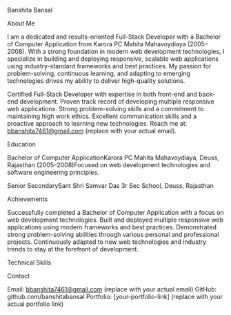 Banshita Bansal

  
    
  


About Me

  

  I am a dedicated and results-oriented Full-Stack Developer with a Bachelor of Computer Application from Karora PC Mahita Mahavoydiaya (2005–2008). With a strong foundation in modern web development technologies, I specialize in building and deploying responsive, scalable web applications using industry-standard frameworks and best practices. My passion for problem-solving, continuous learning, and adapting to emerging technologies drives my ability to deliver high-quality solutions.

Certified Full-Stack Developer with expertise in both front-end and back-end development.
Proven track record of developing multiple responsive web applications.
Strong problem-solving skills and a commitment to maintaining high work ethics.
Excellent communication skills and a proactive approach to learning new technologies.
Reach me at: bbanshita7461@gmail.com (replace with your actual email).



Education

Bachelor of Computer ApplicationKarora PC Mahita Mahavoydiaya, Deuss, Rajasthan (2005–2008)Focused on web development technologies and software engineering principles.

Senior SecondarySant Shri Samvar Das 3r Sec School, Deuss, Rajasthan


Achievements

Successfully completed a Bachelor of Computer Application with a focus on web development technologies.
Built and deployed multiple responsive web applications using modern frameworks and best practices.
Demonstrated strong problem-solving abilities through various personal and professional projects.
Continuously adapted to new web technologies and industry trends to stay at the forefront of development.

Technical Skills

Contact

Email: bbanshita7461@gmail.com (replace with your actual email)
GitHub: github.com/banshitabansal
Portfolio: [your-portfolio-link] (replace with your actual portfolio link)
